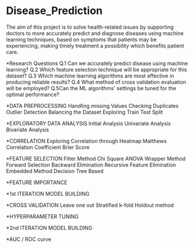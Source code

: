 # Disease_Prediction
The aim of this project is to solve health-related issues by supporting doctors to more accurately predict and diagnose diseases using machine learning techniques, based on symptoms that patients may be experiencing, making timely treatment a possibility which benefits patient care.

*Research Questions
Q.1 Can we accurately predict disease using machine learning?
Q.2 Which feature selection technique will be appropriate for this dataset?
Q.3 Which machine learning algorithms are most effective in producing reliable results?
Q.4 What method of cross validation evaluation will be employed?
Q.5Can the ML algorithms' settings be tuned for the optimal performance?

*DATA PREPROCESSING
   Handling missing Values
   Checking Duplicates
   Outlier Detection
   Balancing the Dataset
   Exploring Train Test Split
   
*EXPLORATORY DATA ANALYSIS
   Initial Analysis
   Univariate Analysis
   Bivariate Analysis
   
*CORRELATION
   Exploring Correlation through Heatmap
   Matthews Correlation Coefficient
   Brier Score
   
*FEATURE SELECTION
   Filter Method
     Chi Square
     ANOVA
   Wrapper Method
     Forward Selection
     Backward Elimination
     Recursive Feature Elimination
   Embedded Method
     Decision Tree Based
   
*FEATURE IMPORTANCE

*1st ITERATION MODEL BUILDING

*CROSS VALIDATION
    Leave one out
    Stratified k-fold
    Holdout method
    
*HYPERPARAMETER TUNING

*2nd ITERATION MODEL BUILDING

*AUC / ROC curve

